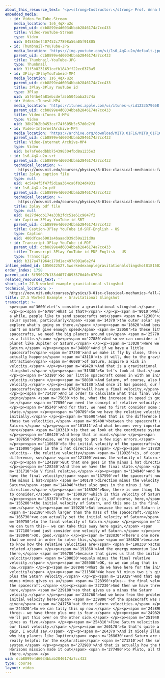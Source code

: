```yaml
---
about_this_resource_text: '<p><strong>Instructor:</strong> Prof. Anna Frebel</p>'
embedded_media:
  - id: Video-YouTube-Stream
    media_location: 1s6_4qX-u2o
    parent_uid: dcb8899e4d6034bbab2846174a7cc433
    title: Video-YouTube-Stream
    type: Video
    uid: 845855ef407452c77898a56a05f91805
  - id: Thumbnail-YouTube-JPG
    media_location: 'https://img.youtube.com/vi/1s6_4qX-u2o/default.jpg'
    parent_uid: dcb8899e4d6034bbab2846174a7cc433
    title: Thumbnail-YouTube-JPG
    type: Thumbnail
    uid: 31f5b8231651cefb1849ff22ec6378a5
  - id: 3Play-3PlayYouTubeid-MP4
    media_location: 1s6_4qX-u2o
    parent_uid: dcb8899e4d6034bbab2846174a7cc433
    title: 3Play-3Play YouTube id
    type: 3Play
    uid: a5f64be4a81ebcdefa5b504baba2c74a
  - id: Video-iTunesU-MP4
    media_location: 'https://itunes.apple.com/us/itunes-u/id1223579658'
    parent_uid: dcb8899e4d6034bbab2846174a7cc433
    title: Video-iTunes U-MP4
    type: Video
    uid: 38b79b2b0453ccf74f605b5c57d0d2f6
  - id: Video-InternetArchive-MP4
    media_location: 'https://archive.org/download/MIT8.01F16/MIT8_01F16_L27v05_360p.mp4'
    parent_uid: dcb8899e4d6034bbab2846174a7cc433
    title: Video-Internet Archive-MP4
    type: Video
    uid: be7afededbbb754398304fbd8a1235e3
  - id: 1s6_4qX-u2o.srt
    parent_uid: dcb8899e4d6034bbab2846174a7cc433
    technical_location: >-
      https://ocw.mit.edu/courses/physics/8-01sc-classical-mechanics-fall-2016/week-9-collision-theory/27.5-worked-example-gravitational-slingshot/27.5-worked-example-gravitational-slingshot/1s6_4qX-u2o.srt
    title: 3play caption file
    type: null
    uid: 4c5494f5f47f5d1aa364ca6f024d4931
  - id: 1s6_4qX-u2o.pdf
    parent_uid: dcb8899e4d6034bbab2846174a7cc433
    technical_location: >-
      https://ocw.mit.edu/courses/physics/8-01sc-classical-mechanics-fall-2016/week-9-collision-theory/27.5-worked-example-gravitational-slingshot/27.5-worked-example-gravitational-slingshot/1s6_4qX-u2o.pdf
    title: 3play pdf file
    type: null
    uid: 8e27d4cdb174a33b2fdc51e61c9847f2
  - id: Caption-3Play YouTube id-SRT
    parent_uid: dcb8899e4d6034bbab2846174a7cc433
    title: Caption-3Play YouTube id-SRT-English - US
    type: Caption
    uid: 400dfcae5901a4baaad039d59a121d0a
  - id: Transcript-3Play YouTube id-PDF
    parent_uid: dcb8899e4d6034bbab2846174a7cc433
    title: Transcript-3Play YouTube id-PDF-English - US
    type: Transcript
    uid: b317a471964c170d1ac497d091a6a2f4
inline_embed_id: 1050622527.5workedexamplegravitationalslingshot81815029
order_index: 1758
parent_uid: 5f59027b133dd077d093570d40c67694
related_resources_text: ''
short_url: 27.5-worked-example-gravitational-slingshot
technical_location: >-
  https://ocw.mit.edu/courses/physics/8-01sc-classical-mechanics-fall-2016/week-9-collision-theory/27.5-worked-example-gravitational-slingshot/27.5-worked-example-gravitational-slingshot
title: 27.5 Worked Example - Gravitational Slingshot
transcript: >-
  <p><span m='3600'>Let's consider a gravitational slingshot.</span>
  </p><p><span m='6780'>What is that?</span> </p><p><span m='8010'>Well, once in
  a while, people like to send spacecrafts out</span> <span m='12300'>into the
  solar system, particularly</span> <span m='14370'>the outer solar system, to
  explore what's going on there.</span> </p><p><span m='18620'>And because we
  can't on Earth give enough speed</span> <span m='22050'>to these little
  spacecrafts, we need the big planets around us</span> <span m='25770'>to help
  us a little.</span> </p><p><span m='27880'>And so we can consider a large
  planet like Jupiter or Saturn.</span> </p><p><span m='33030'>Here we have
  Saturn.</span> </p><p><span m='34860'>And if we have a little
  spacecraft</span> <span m='37290'>and we make it fly by close, then what
  actually happens</span> <span m='43110'>is it will, due to the gravitational
  attraction</span> <span m='46080'>of Saturn, acquire a kick in
  velocity.</span> </p><p><span m='49420'>And that is a gravitational
  slingshot.</span> </p><p><span m='51300'>So let's look at that.</span>
  </p><p><span m='53180'>So our little spacecraft comes in with an initial
  velocity.</span> </p><p><span m='58080'>And Saturn, of course, also has a
  velocity.</span> </p><p><span m='63180'>And once it has passed, our little
  spacecraft</span> <span m='67620'>will have a final velocity.</span>
  </p><p><span m='71430'>And in order to calculate what this final velocity is
  going</span> <span m='75030'>to be, what the increase in speed is going to
  be,</span> <span m='77850'>we need the concept of relative velocity.</span>
  </p><p><span m='85240'>And for that, we need to first consider some initial
  state.</span> </p><p><span m='90789'>So we have the relative velocity
  initially.</span> </p><p><span m='95690'>And that is the difference between
  those two velocities,</span> <span m='99400'>between the spacecraft and
  Saturn.</span> </p><p><span m='101811'>And what becomes very important
  here</span> <span m='103310'>is that we look at the coordinate system.</span>
  </p><p><span m='106420'>And keep that in mind.</span> </p><p><span
  m='107650'>Otherwise, we're going to get a few sign errors.</span>
  </p><p><span m='110650'>So the initial velocity of the spacecraft</span> <span
  m='115090'>goes in the i hat direction.</span> </p><p><span m='117830'>And the
  velocity-- the relative velocity</span> <span m='119926'>is, of course, the
  difference, so</span> <span m='121300'>minus the velocity of Saturn.</span>
  </p><p><span m='124180'>But that one goes in the minus i hat direction.</span>
  </p><p><span m='128240'>And then we have the final state.</span> </p><p><span
  m='131710'>So V final relative.</span> </p><p><span m='134940'>And here we
  have the final velocity</span> <span m='137590'>of the spacecraft now going in
  the minus i hat</span> <span m='140170'>direction minus the velocity of
  Saturn</span> <span m='144040'>that also goes in the minus i hat
  direction.</span> </p><p><span m='148520'>Now, there is one thing that we need
  to consider,</span> <span m='150910'>which is this velocity of Saturn.</span>
  </p><p><span m='153370'>This one actually is, of course, here,</span> <span
  m='155200'>the initial velocity of Saturn, and this one is the final
  one.</span> </p><p><span m='159220'>But because the mass of Saturn is</span>
  <span m='162190'>much larger than the mass of the spacecraft,</span> <span
  m='165730'>we can actually set the initial velocity of Saturn</span> <span
  m='169750'>to the final velocity of Saturn.</span> </p><p><span m='172460'>So
  we can turn this-- we can take this away here again,</span> <span
  m='177180'>and just consider one velocity of Saturn.</span> </p><p><span
  m='183040'>OK, good.</span> </p><p><span m='183830'>There's one more thing
  that we need in order to solve this,</span> <span m='186820'>because we need
  to know how the relative velocities are</span> <span m='190330'>actually
  related.</span> </p><p><span m='191860'>And the energy momentum law helps us
  there,</span> <span m='196780'>because that gives us that the initial relative
  velocity</span> <span m='200050'>equals minus the final relative
  velocity.</span> </p><p><span m='205000'>OK, so we can plug that in
  now.</span> </p><p><span m='207840'>What do we have here for the initial
  velocity?</span> </p><p><span m='211360'>We have Vi minus two i's gives us a
  plus the Saturn velocity.</span> </p><p><span m='219329'>And that equals--
  minus minus gives us a</span> <span m='223390'>plus-- the final velocity of
  the spacecraft.</span> </p><p><span m='227230'>And then we have three minuses
  here,</span> <span m='229180'>so that gives us a minus the Saturn
  velocity.</span> </p><p><span m='234760'>And we know from the problem that the
  initial velocity here</span> <span m='239890'>of the spacecraft was actually
  given</span> <span m='241750'>at three Saturn velocities.</span> </p><p><span
  m='244520'>So we can tally this up now.</span> </p><p><span m='245890'>We have
  three-- we have three plus one is four.</span> </p><p><span m='249820'>And
  we'll put this over on the other side.</span> </p><p><span m='251940'>That
  gives us five.</span> </p><p><span m='254310'>Five Saturn velocities equals
  our final velocity.</span> </p><p><span m='260170'>So that's quite a good
  gain, I would say.</span> </p><p><span m='264370'>And it nicely illustrates
  why big planets like Jupiter</span> <span m='268630'>and Saturn are really,
  really helpful for the exploration</span> <span m='271210'>of the solar
  system.</span> </p><p><span m='272980'>And that is actually how the New
  Horizons mission made it out</span> <span m='277480'>to Pluto, all the way out
  there.</span> </p>
uid: dcb8899e4d6034bbab2846174a7cc433
type: course
layout: video
---
```

